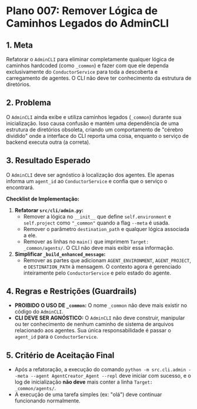 # Plano 007: Remover Lógica de Caminhos Legados do AdminCLI

## 1. Meta

Refatorar o `AdminCLI` para eliminar completamente qualquer lógica de caminhos hardcoded (como `_common`) e fazer com que ele dependa exclusivamente do `ConductorService` para toda a descoberta e carregamento de agentes. O CLI não deve ter conhecimento da estrutura de diretórios.

## 2. Problema

O `AdminCLI` ainda exibe e utiliza caminhos legados (`_common`) durante sua inicialização. Isso causa confusão e mantém uma dependência de uma estrutura de diretórios obsoleta, criando um comportamento de "cérebro dividido" onde a interface do CLI reporta uma coisa, enquanto o serviço de backend executa outra (a correta).

## 3. Resultado Esperado

O `AdminCLI` deve ser agnóstico à localização dos agentes. Ele apenas informa um `agent_id` ao `ConductorService` e confia que o serviço o encontrará.

**Checklist de Implementação:**

1.  **Refatorar `src/cli/admin.py`:**
    -   Remover a lógica no `__init__` que define `self.environment` e `self.project` como `"_common"` quando a flag `--meta` é usada.
    -   Remover o parâmetro `destination_path` e qualquer lógica associada a ele.
    -   Remover as linhas no `main()` que imprimem `Target: _common/agents/`. O CLI não deve mais exibir essa informação.
2.  **Simplificar `_build_enhanced_message`:**
    -   Remover as partes que adicionam `AGENT_ENVIRONMENT`, `AGENT_PROJECT`, e `DESTINATION_PATH` à mensagem. O contexto agora é gerenciado inteiramente pelo `ConductorService` e pelo estado do agente.

## 4. Regras e Restrições (Guardrails)

-   **PROIBIDO O USO DE `_common`:** O nome `_common` não deve mais existir no código do `AdminCLI`.
-   **CLI DEVE SER AGNÓSTICO:** O `AdminCLI` não deve construir, manipular ou ter conhecimento de nenhum caminho de sistema de arquivos relacionado aos agentes. Sua única responsabilidade é passar o `agent_id` para o `ConductorService`.

## 5. Critério de Aceitação Final

- Após a refatoração, a execução do comando `python -m src.cli.admin --meta --agent AgentCreator_Agent --repl` deve iniciar com sucesso, e o log de inicialização **não deve** mais conter a linha `Target: _common/agents/`.
- A execução de uma tarefa simples (ex: "olá") deve continuar funcionando normalmente.
